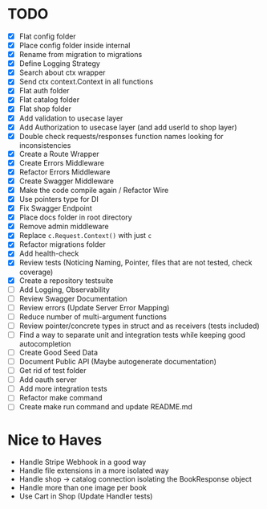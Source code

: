 # TODO

* [x] Flat config folder
* [x] Place config folder inside internal
* [x] Rename from migration to migrations
* [x] Define Logging Strategy
* [x] Search about ctx wrapper
* [x] Send ctx context.Context in all functions
* [x] Flat auth folder
* [x] Flat catalog folder
* [x] Flat shop folder
* [x] Add validation to usecase layer
* [x] Add Authorization to usecase layer (and add userId to shop layer)
* [x] Double check requests/responses function names looking for inconsistencies
* [x] Create a Route Wrapper
* [x] Create Errors Middleware
* [x] Refactor Errors Middleware
* [x] Create Swagger Middleware
* [x] Make the code compile again / Refactor Wire
* [x] Use pointers type for DI
* [x] Fix Swagger Endpoint
* [x] Place docs folder in root directory
* [x] Remove admin middleware
* [x] Replace `c.Request.Context()` with just `c`
* [x] Refactor migrations folder
* [x] Add health-check
* [x] Review tests (Noticing Naming, Pointer, files that are not tested, check coverage)
* [x] Create a repository testsuite
* [ ] Add Logging, Observability
* [ ] Review Swagger Documentation
* [ ] Review errors (Update Server Error Mapping)
* [ ] Reduce number of multi-argument functions
* [ ] Review pointer/concrete types in struct and as receivers (tests included)
* [ ] Find a way to separate unit and integration tests while keeping good autocompletion
* [ ] Create Good Seed Data
* [ ] Document Public API (Maybe autogenerate documentation)
* [ ] Get rid of test folder
* [ ] Add oauth server
* [ ] Add more integration tests
* [ ] Refactor make command
* [ ] Create make run command and update README.md

# Nice to Haves
* Handle Stripe Webhook in a good way
* Handle file extensions in a more isolated way
* Handle shop -> catalog connection isolating the BookResponse object
* Handle more than one image per book
* Use Cart in Shop 
(Update Handler tests)